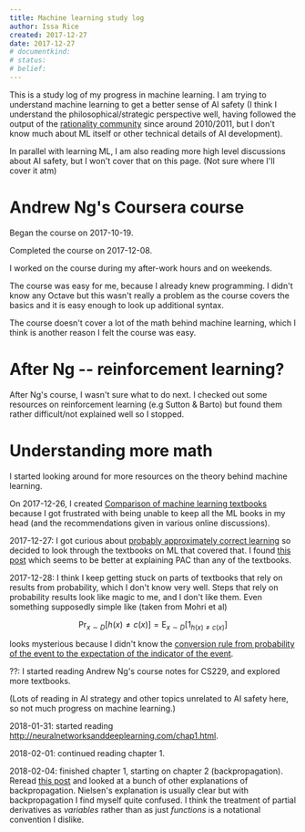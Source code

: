 ```yaml
---
title: Machine learning study log
author: Issa Rice
created: 2017-12-27
date: 2017-12-27
# documentkind:
# status:
# belief:
---
```


This is a study log of my progress in machine learning. I am trying to understand machine learning to get a better sense of AI safety (I think I understand the philosophical/strategic perspective well, having followed the output of the [rationality community]() since around 2010/2011, but I don't know much about ML itself or other technical details of AI development).

In parallel with learning ML, I am also reading more high level discussions about AI safety, but I won't cover that on this page. (Not sure where I'll cover it atm)

# Andrew Ng's Coursera course

Began the course on 2017-10-19.

Completed the course on 2017-12-08.

I worked on the course during my after-work hours and on weekends.

The course was easy for me, because I already knew programming. I didn't know any Octave but this wasn't really a problem as the course covers the basics and it is easy enough to look up additional syntax.

The course doesn't cover a lot of the math behind machine learning, which I think is another reason I felt the course was easy.

# After Ng -- reinforcement learning?

After Ng's course, I wasn't sure what to do next. I checked out some resources on reinforcement learning (e.g Sutton & Barto) but found them rather difficult/not explained well so I stopped.

# Understanding more math

I started looking around for more resources on the theory behind machine learning.

On 2017-12-26, I created [Comparison of machine learning textbooks](https://machinelearning.subwiki.org/wiki/Comparison_of_machine_learning_textbooks) because I got frustrated with being unable to keep all the ML books in my head (and the recommendations given in various online discussions).

2017-12-27: I got curious about [probably approximately correct learning](https://en.wikipedia.org/wiki/Probably_approximately_correct_learning) so decided to look through the textbooks on ML that covered that. I found [this post](https://jeremykun.com/2014/01/02/probably-approximately-correct-a-formal-theory-of-learning/) which seems to be better at explaining PAC than any of the textbooks.

2017-12-28: I think I keep getting stuck on parts of textbooks that rely on results from probability, which I don't know very well. Steps that rely on probability results look like magic to me, and I don't like them. Even something supposedly simple like (taken from Mohri et al)

$$\Pr_{x\sim D} [h(x) \ne c(x)] = \mathrm{E}_{x\sim D} [1_{h(x) \ne c(x)}]$$

looks mysterious because I didn't know the [conversion rule from probability of the event to the expectation of the indicator of the event](https://www.statlect.com/fundamentals-of-probability/indicator-functions).

??: I started reading Andrew Ng's course notes for CS229, and explored more textbooks.

(Lots of reading in AI strategy and other topics unrelated to AI safety here, so not much progress on machine learning.)

2018-01-31: started reading <http://neuralnetworksanddeeplearning.com/chap1.html>.

2018-02-01: continued reading chapter 1.

2018-02-04: finished chapter 1, starting on chapter 2 (backpropagation). Reread [this post](http://colah.github.io/posts/2015-08-Backprop/) and looked at a bunch of other explanations of backpropagation. Nielsen's explanation is usually clear but with backpropagation I find myself quite confused. I think the treatment of partial derivatives as *variables* rather than as just *functions* is a notational convention I dislike.

